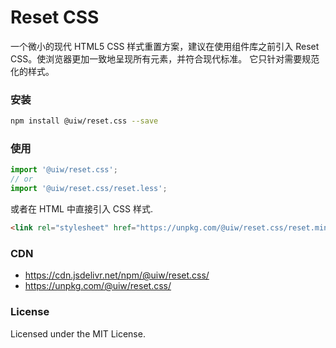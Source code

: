 Reset CSS
===

一个微小的现代 HTML5 CSS 样式重置方案，建议在使用组件库之前引入 Reset CSS。使浏览器更加一致地呈现所有元素，并符合现代标准。 它只针对需要规范化的样式。

### 安装

```bash
npm install @uiw/reset.css --save
```

### 使用

```js
import '@uiw/reset.css';
// or
import '@uiw/reset.css/reset.less';
```

或者在 HTML 中直接引入 CSS 样式.

```html
<link rel="stylesheet" href="https://unpkg.com/@uiw/reset.css/reset.min.css">
```

### CDN

- https://cdn.jsdelivr.net/npm/@uiw/reset.css/
- https://unpkg.com/@uiw/reset.css/

### License

Licensed under the MIT License.